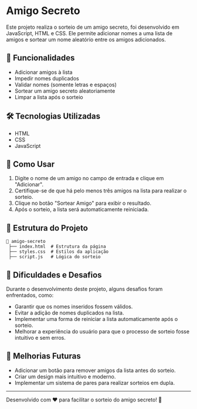 # Amigo Secreto

Este projeto realiza o sorteio de um amigo secreto, foi desenvolvido em JavaScript, HTML e CSS. Ele permite adicionar nomes a uma lista de amigos e sortear um nome aleatório entre os amigos adicionados.

## 🚀 Funcionalidades
- Adicionar amigos à lista
- Impedir nomes duplicados
- Validar nomes (somente letras e espaços)
- Sortear um amigo secreto aleatoriamente
- Limpar a lista após o sorteio

## 🛠 Tecnologias Utilizadas
- HTML
- CSS
- JavaScript

## 📌 Como Usar
1. Digite o nome de um amigo no campo de entrada e clique em "Adicionar".
2. Certifique-se de que há pelo menos três amigos na lista para realizar o sorteio.
3. Clique no botão "Sortear Amigo" para exibir o resultado.
4. Após o sorteio, a lista será automaticamente reiniciada.

## 📂 Estrutura do Projeto
```
📂 amigo-secreto
 ├── index.html  # Estrutura da página
 ├── styles.css  # Estilos da aplicação
 ├── script.js   # Lógica do sorteio
```

## 🎯 Dificuldades e Desafios
Durante o desenvolvimento deste projeto, alguns desafios foram enfrentados, como:
- Garantir que os nomes inseridos fossem válidos.
- Evitar a adição de nomes duplicados na lista.
- Implementar uma forma de reiniciar a lista automaticamente após o sorteio.
- Melhorar a experiência do usuário para que o processo de sorteio fosse intuitivo e sem erros.

## 📝 Melhorias Futuras
- Adicionar um botão para remover amigos da lista antes do sorteio.
- Criar um design mais intuitivo e moderno.
- Implementar um sistema de pares para realizar sorteios em dupla.

---
Desenvolvido com ❤️ para facilitar o sorteio do amigo secreto! 🎁

